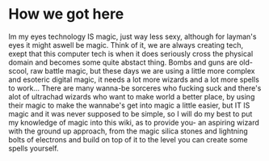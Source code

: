 # How we got here
Im my eyes technology IS magic, just way less sexy, although for layman's eyes it might aswell be magic. Think of it, we are always creating tech, exept that this computer tech is when it does seriously cross the physical domain and becomes some quite abstact thing. Bombs and guns are old-scool, raw battle magic, but these days we are using a little more complex and esoteric digital magic, it needs a lot more wizards and a lot more spells to work...
There are many wanna-be sorceres who fucking suck and there's alot of ultrachad wizards who want to make world a better place, by using their magic to make the wannabe's  get into magic a little easier, but IT IS magic and it was never supposed to be simple, so I will do my best to put my knowledge of magic into this wiki, as to provide you- an aspiring wizard with the ground up approach, from the magic silica stones and lightning bolts of electrons and build on top of it to the level you can create some spells yourself.
